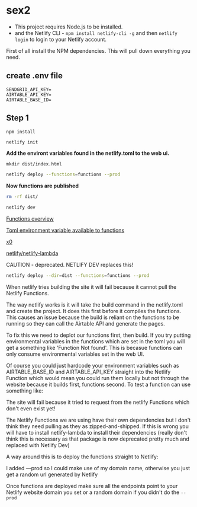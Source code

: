 # sex2

- This project requires Node.js to be installed.
- and the Netlify CLI - `npm install netlify-cli -g` and then `netlify login` to login to your Netlify account.

First of all install the NPM dependencies. This will pull down everything you need.

## create .env file
```
SENDGRID_API_KEY=
AIRTABLE_API_KEY=
AIRTABLE_BASE_ID=
```

## Step 1

```bash
npm install
```

```
netlify init
```

**Add the environt variables found in the netlify.toml to the web ui.**

```
mkdir dist/index.html
```

```bash
netlify deploy --functions=functions --prod
```

**Now functions are published**

```bash
rm -rf dist/
```

```bash
netlify dev
```

[Functions overview](https://docs.netlify.com/functions/overview/)

[Toml environment variable available to functions](https://community.netlify.com/t/toml-environment-variable-available-to-functions/4265)

[x0](https://cli.netlify.com/netlify-dev)

[netlify/netlify-lambda](https://github.com/netlify/netlify-lambda/)

CAUTION - deprecated. NETLIFY DEV replaces this!



```bash
netlify deploy --dir=dist --functions=functions --prod
```

When netlify tries building the site it will fail because it cannot pull the Netlify Functions.

The way netlify works is it will take the build command in the netlify.toml and create the project. It does this first before it compiles the functions. This causes an issue because the build is reliant on the functions to be running so they can call the Airtable API and generate the pages.

To fix this we need to deplot our functions first, then build. 
If you try putting environmental variables in the functions which are set in the toml you will get a something like 'Function Not found'. This is becasue functions can only consume environmental variables set in the web UI.

Of course you could just hardcode your environment variables such as AIRTABLE_BASE_ID and AIRTABLE_API_KEY straight into the Netlify Function which would mean you could run them locally but not through the website because it builds first, functions second. To test a function can use something like:

The site will fail because it tried to request from the netlify Functions which don't even exist yet!

The Netlify Functions we are using have their own dependencies but I don't think they need pulling as they as zipped-and-shipped. If this is wrong you will have to install netlify-lambda to install their dependencies (really don't think this is necessary as that package is now deprecated pretty much and replaced with Netlify Dev)

A way around this is to deploy the functions straight to Netlify:

I added —prod so I could make use of my domain name, otherwise you just get a random url generated by Netlify

Once functions are deployed make sure all the endpoints point to your Netlify website domain you set or a random domain if you didn't do the `--prod`